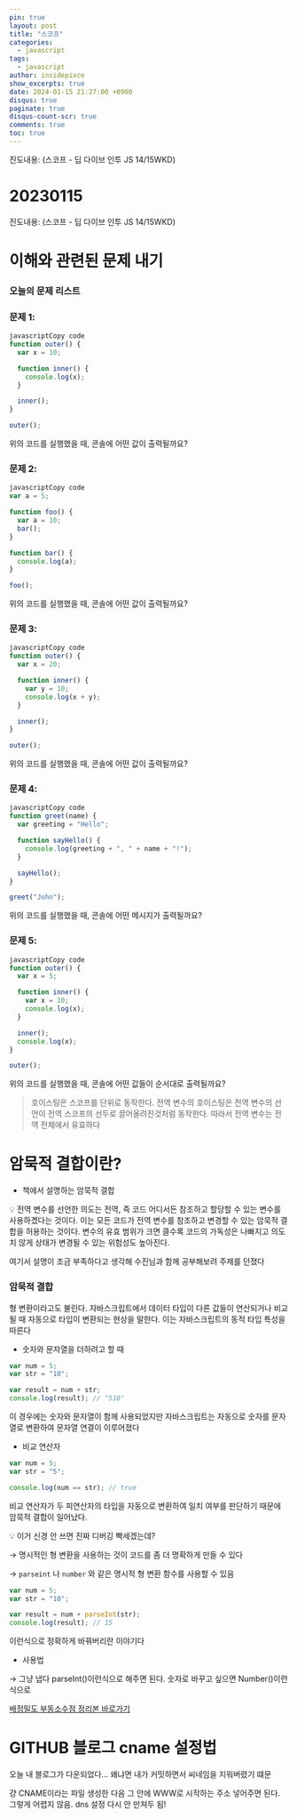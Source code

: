 ```yaml
---
pin: true
layout: post
title: "스코프"
categories:
  - javascript
tags:
  - javascript
author: insidepixce
show_excerpts: true
date: 2024-01-15 21:27:00 +0900
disqus: true
paginate: true
disqus-count-scr: true
comments: true
toc: true
---
```

진도내용: (스코프 - 딥 다이브 인투 JS 14/15WKD)

# 20230115

진도내용: (스코프 - 딥 다이브 인투 JS 14/15WKD) 

# 이해와 관련된 문제 내기

### 오늘의 문제 리스트

### **문제 1:**

```jsx
javascriptCopy code
function outer() {
  var x = 10;

  function inner() {
    console.log(x);
  }

  inner();
}

outer();

```

위의 코드를 실행했을 때, 콘솔에 어떤 값이 출력될까요?

### **문제 2:**

```jsx
javascriptCopy code
var a = 5;

function foo() {
  var a = 10;
  bar();
}

function bar() {
  console.log(a);
}

foo();

```

위의 코드를 실행했을 때, 콘솔에 어떤 값이 출력될까요?

### **문제 3:**

```jsx
javascriptCopy code
function outer() {
  var x = 20;

  function inner() {
    var y = 10;
    console.log(x + y);
  }

  inner();
}

outer();

```

위의 코드를 실행했을 때, 콘솔에 어떤 값이 출력될까요?

### **문제 4:**

```jsx
javascriptCopy code
function greet(name) {
  var greeting = "Hello";

  function sayHello() {
    console.log(greeting + ", " + name + "!");
  }

  sayHello();
}

greet("John");

```

위의 코드를 실행했을 때, 콘솔에 어떤 메시지가 출력될까요?

### **문제 5:**

```jsx
javascriptCopy code
function outer() {
  var x = 5;

  function inner() {
    var x = 10;
    console.log(x);
  }

  inner();
  console.log(x);
}

outer();

```

위의 코드를 실행했을 때, 콘솔에 어떤 값들이 순서대로 출력될까요?

> 호이스팅은 스코프를 단위로 동작한다. 전역 변수의 호이스팅은 전역 변수의 선언이 전역 스코프의 선두로 끌어올려진것처럼 동작한다. 따라서 전역 변수는 전역 전체에서 유효하다
> 

# 암묵적 결합이란?

- 책에서 설명하는 암묵적 결합

<aside>
💡 전역 변수를 선언한 의도는 전역, 즉 코드 어디서든 참조하고 할당할 수 있는 변수를 사용하곘다는 것이다. 이는 모든 코드가 전역 변수를 참조하고 변경할 수 있는 암묵적 결합을 허용하는 것이다. 변수의 유효 범위가 크면 클수록 코드의 가독성은 나빠지고 의도치 않게 상태가 변경될 수 있는 위험성도 높아진다.

</aside>

여기서 설명이 조금 부족하다고 생각해 수진님과 함께 공부해보려 주제를 던졌다 

### 암묵적 결합

형 변환이라고도 불린다. 자바스크립트에서 데이터 타입이 다른 값들이 연산되거나 비교될 때 자동으로 타입이 변환되는 현상을 말한다. 이는 자바스크립트의 동적 타입 특성을 따른다 

- 숫자와 문자열을 더하려고 할 때

```jsx
var num = 5;
var str = "10";

var result = num + str;
console.log(result); // "510"
```

이 경우에는 숫자와 문자열이 함께 사용되었지만 자바스크립트는 자동으로 숫자를 문자열로 변환하여 문자열 연결이 이루어졌다 

- 비교 연산자

```jsx
var num = 5;
var str = "5";

console.log(num == str); // true
```

비교 연산자가 두 피연산자의 타입을 자동으로 변환하여 일치 여부를 판단하기 때문에 암묵적 결합이 일어났다. 

<aside>
💡 이거 신경 안 쓰면 진짜 디버깅 빡세겠는데?

</aside>

→ 명시적인 형 변환을 사용하는 것이 코드를 좀 더 명확하게 만들 수 있다

→ `parseint` 나 `number` 와 같은 명시적 형 변환 함수를 사용할 수 있음

```jsx
var num = 5;
var str = "10";

var result = num + parseInt(str);
console.log(result); // 15
```

이런식으로 정확하게 바꿔버리란 이야기다 

- 사용법

→ 그냥 냅다 parseInt()이런식으로 해주면 된다. 숫자로 바꾸고 싶으면 Number()이런식으로 

[배정밀도 부동소수점 정리본 바로가기](https://insidepixce.site/cs/all/2024/01/15/%EB%B6%80%EB%8F%99%EC%86%8C%EC%88%98%EC%A0%90.html)

# GITHUB 블로그 cname 설정법

오늘 내 블로그가 다운되었다...
왜냐면 내가 커밋하면서 씨네임을 지워버렸기 떄문



걍 CNAME이라는 파일 생성한 다음 그 안에 WWW로 시작하는 주소 넣어주면 된다. 그렇게 어렵지 않음. dns 설정 다시 안 만져두 됨! 

